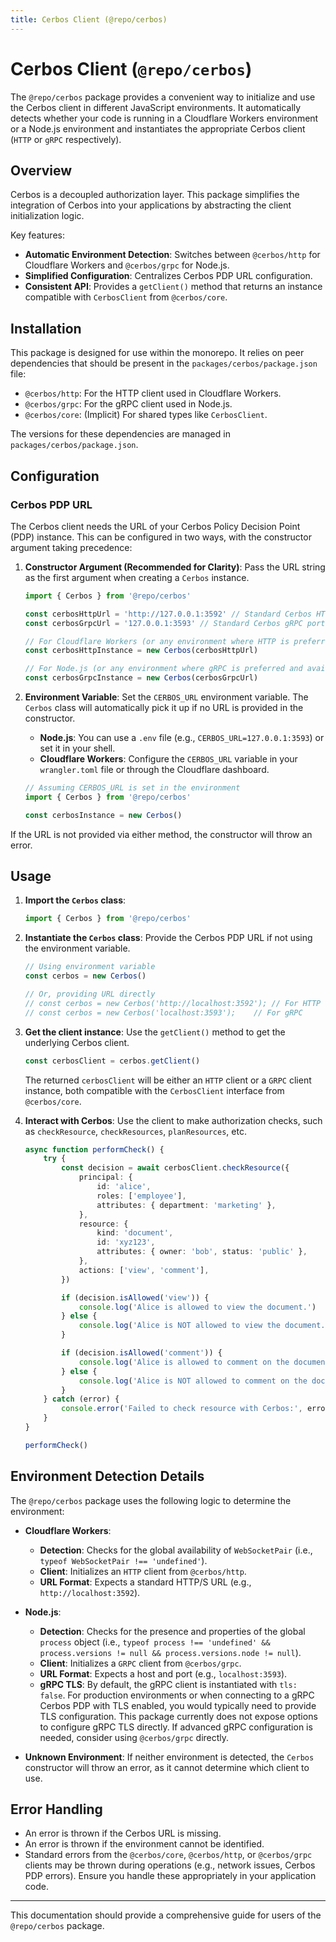 ```yaml
---
title: Cerbos Client (@repo/cerbos)
---
```


# Cerbos Client (`@repo/cerbos`)

The `@repo/cerbos` package provides a convenient way to initialize and use the Cerbos client in different JavaScript environments. It automatically detects whether your code is running in a Cloudflare Workers environment or a Node.js environment and instantiates the appropriate Cerbos client (`HTTP` or `gRPC` respectively).

## Overview

Cerbos is a decoupled authorization layer. This package simplifies the integration of Cerbos into your applications by abstracting the client initialization logic.

Key features:

- **Automatic Environment Detection**: Switches between `@cerbos/http` for Cloudflare Workers and `@cerbos/grpc` for Node.js.
- **Simplified Configuration**: Centralizes Cerbos PDP URL configuration.
- **Consistent API**: Provides a `getClient()` method that returns an instance compatible with `CerbosClient` from `@cerbos/core`.

## Installation

This package is designed for use within the monorepo. It relies on peer dependencies that should be present in the `packages/cerbos/package.json` file:

- `@cerbos/http`: For the HTTP client used in Cloudflare Workers.
- `@cerbos/grpc`: For the gRPC client used in Node.js.
- `@cerbos/core`: (Implicit) For shared types like `CerbosClient`.

The versions for these dependencies are managed in `packages/cerbos/package.json`.

## Configuration

### Cerbos PDP URL

The Cerbos client needs the URL of your Cerbos Policy Decision Point (PDP) instance. This can be configured in two ways, with the constructor argument taking precedence:

1.  **Constructor Argument (Recommended for Clarity)**:
    Pass the URL string as the first argument when creating a `Cerbos` instance.

    ```typescript
    import { Cerbos } from '@repo/cerbos'

    const cerbosHttpUrl = 'http://127.0.0.1:3592' // Standard Cerbos HTTP port
    const cerbosGrpcUrl = '127.0.0.1:3593' // Standard Cerbos gRPC port (without http/https scheme)

    // For Cloudflare Workers (or any environment where HTTP is preferred)
    const cerbosHttpInstance = new Cerbos(cerbosHttpUrl)

    // For Node.js (or any environment where gRPC is preferred and available)
    const cerbosGrpcInstance = new Cerbos(cerbosGrpcUrl)
    ```

2.  **Environment Variable**:
    Set the `CERBOS_URL` environment variable. The `Cerbos` class will automatically pick it up if no URL is provided in the constructor.
    - **Node.js**: You can use a `.env` file (e.g., `CERBOS_URL=127.0.0.1:3593`) or set it in your shell.
    - **Cloudflare Workers**: Configure the `CERBOS_URL` variable in your `wrangler.toml` file or through the Cloudflare dashboard.

    ```typescript
    // Assuming CERBOS_URL is set in the environment
    import { Cerbos } from '@repo/cerbos'

    const cerbosInstance = new Cerbos()
    ```

If the URL is not provided via either method, the constructor will throw an error.

## Usage

1.  **Import the `Cerbos` class**:

    ```typescript
    import { Cerbos } from '@repo/cerbos'
    ```

2.  **Instantiate the `Cerbos` class**:
    Provide the Cerbos PDP URL if not using the environment variable.

    ```typescript
    // Using environment variable
    const cerbos = new Cerbos()

    // Or, providing URL directly
    // const cerbos = new Cerbos('http://localhost:3592'); // For HTTP
    // const cerbos = new Cerbos('localhost:3593');    // For gRPC
    ```

3.  **Get the client instance**:
    Use the `getClient()` method to get the underlying Cerbos client.

    ```typescript
    const cerbosClient = cerbos.getClient()
    ```

    The returned `cerbosClient` will be either an `HTTP` client or a `GRPC` client instance, both compatible with the `CerbosClient` interface from `@cerbos/core`.

4.  **Interact with Cerbos**:
    Use the client to make authorization checks, such as `checkResource`, `checkResources`, `planResources`, etc.

    ```typescript
    async function performCheck() {
    	try {
    		const decision = await cerbosClient.checkResource({
    			principal: {
    				id: 'alice',
    				roles: ['employee'],
    				attributes: { department: 'marketing' },
    			},
    			resource: {
    				kind: 'document',
    				id: 'xyz123',
    				attributes: { owner: 'bob', status: 'public' },
    			},
    			actions: ['view', 'comment'],
    		})

    		if (decision.isAllowed('view')) {
    			console.log('Alice is allowed to view the document.')
    		} else {
    			console.log('Alice is NOT allowed to view the document.')
    		}

    		if (decision.isAllowed('comment')) {
    			console.log('Alice is allowed to comment on the document.')
    		} else {
    			console.log('Alice is NOT allowed to comment on the document.')
    		}
    	} catch (error) {
    		console.error('Failed to check resource with Cerbos:', error)
    	}
    }

    performCheck()
    ```

## Environment Detection Details

The `@repo/cerbos` package uses the following logic to determine the environment:

- **Cloudflare Workers**:
  - **Detection**: Checks for the global availability of `WebSocketPair` (i.e., `typeof WebSocketPair !== 'undefined'`).
  - **Client**: Initializes an `HTTP` client from `@cerbos/http`.
  - **URL Format**: Expects a standard HTTP/S URL (e.g., `http://localhost:3592`).

- **Node.js**:
  - **Detection**: Checks for the presence and properties of the global `process` object (i.e., `typeof process !== 'undefined' && process.versions != null && process.versions.node != null`).
  - **Client**: Initializes a `GRPC` client from `@cerbos/grpc`.
  - **URL Format**: Expects a host and port (e.g., `localhost:3593`).
  - **gRPC TLS**: By default, the gRPC client is instantiated with `tls: false`. For production environments or when connecting to a gRPC Cerbos PDP with TLS enabled, you would typically need to provide TLS configuration. This package currently does not expose options to configure gRPC TLS directly. If advanced gRPC configuration is needed, consider using `@cerbos/grpc` directly.

- **Unknown Environment**:
  If neither environment is detected, the `Cerbos` constructor will throw an error, as it cannot determine which client to use.

## Error Handling

- An error is thrown if the Cerbos URL is missing.
- An error is thrown if the environment cannot be identified.
- Standard errors from the `@cerbos/core`, `@cerbos/http`, or `@cerbos/grpc` clients may be thrown during operations (e.g., network issues, Cerbos PDP errors). Ensure you handle these appropriately in your application code.

---

This documentation should provide a comprehensive guide for users of the `@repo/cerbos` package.
